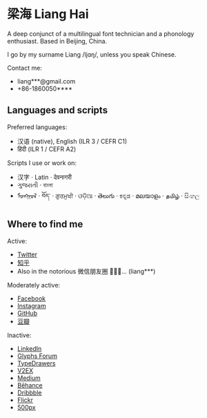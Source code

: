 # 梁海 Liang Hai

A deep conjunct of a multilingual font technician and a phonology enthusiast. Based in Beijing, China.

I go by my surname Liang /ljɑŋ/, unless you speak Chinese.

Contact me:

- liang\*\*\*@gmail.com
- +86-1860050\*\*\*\*

## Languages and scripts

Preferred languages:

- 汉语 (native), English (ILR 3 / CEFR C1)
- हिंदी (ILR 1 / CEFR A2)

Scripts I use or work on:

- 汉字 · Latin · देवनागरी
- ગુજરાતી · বাংলা
- ᠮᠣᠩᠭᠣᠯ · བོད་ · ਗੁਰਮੁਖੀ · ଓଡ଼ିଆ · తెలుగు · ಕನ್ನಡ · മലയാളം · தமிழ் · සිංහල

## Where to find me

Active:

- [Twitter](https://twitter.com/lianghai)
- [知乎](https://zhihu.com/people/lianghai)
- Also in the notorious 微信朋友圈 🤦🏻‍♂️… (liang\*\*\*)

Moderately active:

- [Facebook](https://facebook.com/lianghai)
- [Instagram](https://instagram.com/lianghai)
- [GitHub](https://github.com/lianghai)
- [豆瓣](https://douban.com/people/thestral)

Inactive:

- [LinkedIn](https://linkedin.com/in/lianghai)
- [Glyphs Forum](https://forum.glyphsapp.com/users/lianghai)
- [TypeDrawers](http://typedrawers.com/profile/2413/lianghai)
- [V2EX](https://www.v2ex.com/member/lianghai)
- [Medium](https://medium.com/@lianghai)
- [Bēhance](https://behance.net/lianghai)
- [Dribbble](https://dribbble.com/lianghai)
- [Flickr](https://flickr.com/photos/liang-hai)
- [500px](https://500px.com/lianghai)
